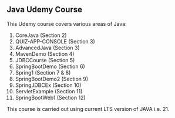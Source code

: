 ## Java Udemy Course

This Udemy course covers various areas of Java:

1. CoreJava (Section 2)
2. QUIZ-APP-CONSOLE (Section 3)
3. AdvancedJava (Section 3)
4. MavenDemo (Section 4)
5. JDBCCourse (Section 5)
6. SpringBootDemo (Section 6)
7. Spring1 (Section 7 & 8)
8. SpringBootDemo2 (Section 9)
9. SpringJDBCEx (Section 10)
10. ServletExample (Section 11)
11. SpringBootWeb1 (Section 12)

This course is carried out using current LTS version of JAVA i.e. 21. 
